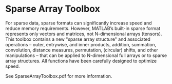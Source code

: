 # Sparse Array Toolbox

For sparse data, sparse formats can significantly increase speed and reduce memory requirements. However, MATLAB’s built-in sparse format represents only vectors and matrices, not N-dimensional arrays (tensors). This toolbox contains a new "sparse array structure" and associated operations – outer, entrywise, and inner products, addition, summation, convolution, distance measures, permutation, (circular) shifts, and other manipulations – that can be applied to N-dimensional full arrays or to sparse array structures. All functions have been carefully designed to optimize speed.

See SparseArrayToolbox.pdf for more information.
